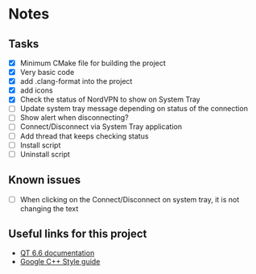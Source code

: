 # Notes

## Tasks

- [x] Minimum CMake file for building the project
- [x] Very basic code
- [x] add .clang-format into the project
- [x] add icons
- [x] Check the status of NordVPN to show on System Tray
- [ ] Update system tray message depending on status of the connection
- [ ] Show alert when disconnecting?
- [ ] Connect/Disconnect via System Tray application
- [ ] Add thread that keeps checking status
- [ ] Install script
- [ ] Uninstall script

## Known issues

- [ ] When clicking on the Connect/Disconnect on system tray, it is not changing the text

## Useful links for this project

- [QT 6.6 documentation](https://doc.qt.io/qt-6/)
- [Google C++ Style guide](https://google.github.io/styleguide/cppguide.html)
